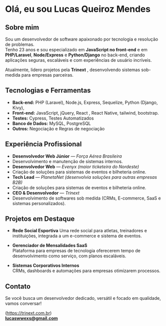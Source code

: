  #  Olá, eu sou Lucas Queiroz Mendes  



##  Sobre mim  
Sou um desenvolvedor de software apaixonado por tecnologia e resolução de problemas.  
Tenho 23 anos e sou especializado em **JavaScript no front-end** e em **PHP/Laravel**,  **Node/Express** e **Python/Django** no back-end, criando aplicações seguras, escaláveis e com experiências de usuário incríveis.  

Atualmente, lidero projetos pela **Trinext** , desenvolvendo sistemas sob-medida para empresas parceiras.  



##  Tecnologias e Ferramentas  
- **Back-end:** PHP (Laravel), Node.js, Express, Sequelize, Python (Django, Kivy), 
- **Front-end:** JavaScript, jQuery, React , React Native, tailwind,  bootstrap.
- **Testes:** Cypress, Testes Automatizados  
- **Banco de Dados:** MySQL, PostgreSQL  
- **Outros:** Negociação e Regras de negociação



##  Experiência Profissional  
-  **Desenvolvedor Web Júnior** — *Força Aérea Brasileira*  
  - Desenvolvimento e manutenção de sistemas internos.  
-  **Desenvolvedor Web** — *Evenyx (maior ticketeira do Nordeste)*  
  - Criação de soluções para sistemas de eventos e bilheteria online. 
-  **Tech Lead** — *PlanetaNet (desenvolvia soluções para outras empresas B2B)*  
  - Criação de soluções para sistemas de eventos e bilheteria online.  
-  **CEO & Desenvolvedor** — *Trinext*  
  - Desenvolvimento de softwares sob medida (CRMs, E-commerce, SaaS e sistemas personalizados).  

   

##  Projetos em Destaque  
- **Rede Social Esportiva** 
  Uma rede social para atletas, treinadores e instituições, integrada a um e-commerce e sistema de eventos.  

- **Gerenciador de Mensalidades SaaS**  
  Plataforma para empresas de tecnologia oferecerem tempo de desenvolvimento como serviço, com planos escaláveis.  

- **Sistemas Corporativos Internos**   
  CRMs, dashboards e automações para empresas otimizarem processos.  



##  Contato  
Se você busca um desenvolvedor dedicado, versátil e focado em qualidade, vamos conversar!  

 (https://trinext.com.br)  
 **lucaswwexs@gmail.com**  

            

